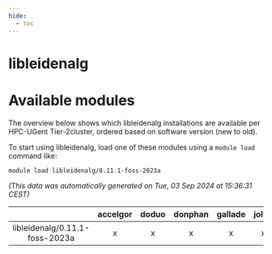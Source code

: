 ```yaml
---
hide:
  - toc
---
```


libleidenalg
============

# Available modules


The overview below shows which libleidenalg installations are available per HPC-UGent Tier-2cluster, ordered based on software version (new to old).

To start using libleidenalg, load one of these modules using a `module load` command like:

```shell
module load libleidenalg/0.11.1-foss-2023a
```

*(This data was automatically generated on Tue, 03 Sep 2024 at 15:36:31 CEST)*  

| |accelgor|doduo|donphan|gallade|joltik|shinx|skitty|
| :---: | :---: | :---: | :---: | :---: | :---: | :---: | :---: |
|libleidenalg/0.11.1-foss-2023a|x|x|x|x|x|x|x|
